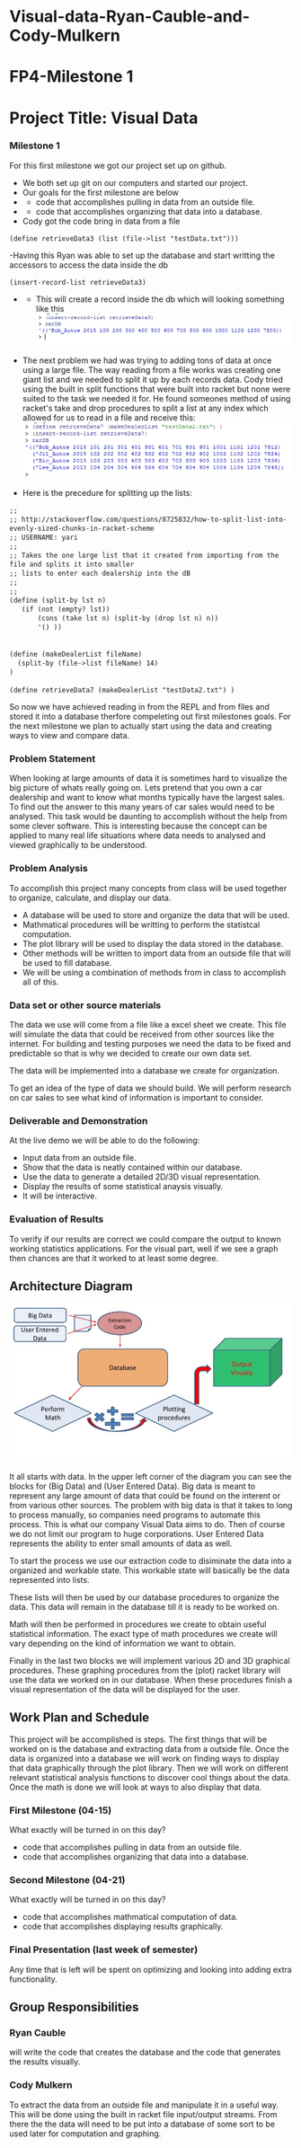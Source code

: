 # Visual-data-Ryan-Cauble-and-Cody-Mulkern

# FP4-Milestone 1

# Project Title: Visual Data

### Milestone 1
For this first milestone we got our project set up on github.
- We both set up git on our computers and started our project.
- Our goals for the first milestone are below
- - code that accomplishes pulling in data from an outside file.
- - code that accomplishes organizing that data into a database.
- Cody got the code bring in data from a file
```racket
(define retrieveData3 (list (file->list "testData.txt")))
```
-Having this Ryan was able to set up the database and start writting the accessors to access the data inside the db
```racket
(insert-record-list retrieveData3)
```
- - This will create a record inside the db which will looking something like this
![alt](https://raw.githubusercontent.com/oplS16projects/Visual-data-Ryan-Cauble-and-Cody-Mulkern/master/dbTest.PNG)

- The next problem we had was trying to adding tons of data at once using a large file. The way reading from a file works was creating one giant list and we needed to split it up by each records data. Cody tried using the built in split functions that were built into racket but none were suited to the task we needed it for. He found someones method of using racket's take and drop procedures to split a list at any index which allowed for us to read in a file and receive this:
![alt](https://raw.githubusercontent.com/oplS16projects/Visual-data-Ryan-Cauble-and-Cody-Mulkern/master/listDbTest.PNG)

- Here is the precedure for splitting up the lists:
```racket
;;
;; http://stackoverflow.com/questions/8725832/how-to-split-list-into-evenly-sized-chunks-in-racket-scheme
;; USERNAME: yari
;;
;; Takes the one large list that it created from importing from the file and splits it into smaller
;; lists to enter each dealership into the dB
;;
;;
(define (split-by lst n)
   (if (not (empty? lst))
       (cons (take lst n) (split-by (drop lst n) n))
       '() ))


(define (makeDealerList fileName)
  (split-by (file->list fileName) 14)
)

(define retrieveData7 (makeDealerList "testData2.txt") )
```

So now we have achieved reading in from the REPL and from files and stored it into a database therfore compeleting out first milestones goals. For the next milestone we plan to actually start using the data and creating ways to view and compare data.


### Problem Statement
When looking at large amounts of data it is sometimes hard to visualize the big picture of whats really going on. 
Lets pretend that you own a car dealership and want to know what months typically have the largest sales. To find out
the answer to this many years of car sales would need to be analysed. This task would be daunting to accomplish without
the help from some clever software. This is interesting because the concept can be applied to many real life situations
where data needs to analysed and viewed graphically to be understood.  

### Problem Analysis
To accomplish this project many concepts from class will be used together to organize, calculate, and display our data.
- A database will be used to store and organize the data that will be used. 
- Mathmatical procedures will be writting to perform the statistcal computation. 
- The plot library will be used to display the data stored in the database. 
- Other methods will be written to import data from an outside file that will be used to fill database. 
- We will be using a combination of methods from in class to accomplish all of this. 

### Data set or other source materials
The data we use will come from a file like a excel sheet we create. This file will simulate the data that could be received 
from other sources like the internet. For building and testing purposes we need the data to be fixed and predictable so that is why 
we decided to create our own data set.

The data will be implemented into a database we create for organization.  

To get an idea of the type of data we should build. We will perform research on car sales to see what kind of information 
is important to consider. 

### Deliverable and Demonstration


At the live demo we will be able to do the following: 
- Input data from an outside file.  
- Show that the data is neatly contained within our database.
- Use the data to generate a detailed 2D/3D visual representation. 
- Display the results of some statistical anaysis visually. 
- It will be interactive.

### Evaluation of Results

To verify if our results are correct we could compare the output to known working statistics applications.
For the visual part, well if we see a graph then chances are that it worked to at least some degree. 


## Architecture Diagram

![VDAD](https://raw.githubusercontent.com/oplS16projects/Visual-data-Ryan-Cauble-and-Cody-Mulkern/master/VDAD.jpg)

It all starts with data. In the upper left corner of the diagram you can see the blocks for (Big Data) and (User Entered Data). Big data is meant to represent any large amount of data that could be found on the interent or from various other sources. The problem with big data is that it takes to long to process manually, so companies need programs to automate this process. This is what our company Visual Data aims to do. Then of course we do not limit our program to huge corporations. User Entered Data represents the ability to enter small amounts of data as well.

To start the process we use our extraction code to disiminate the data into a organized and workable state. This workable state will basically be the data represented into lists. 

These lists will then be used by our database procedures to organize the data. This data will remain in the database till it is ready to be worked on. 

Math will then be performed in procedures we create to obtain useful statistical information. The exact type of math procedures we create will vary depending on the kind of information we want to obtain.

Finally in the last two blocks we will implement various 2D and 3D graphical procedures. These graphing procedures from the (plot) racket library will use the data we worked on in our database. When these procedures finish a visual representation of the data will be displayed for the user.

## Work Plan and Schedule

This project will be accomplished is steps. The first things that will be worked on is the database and extracting
data from a outside file. Once the data is organized into a database we will work on finding ways to display that data
graphically through the plot library. Then we will work on different relevant statistical analysis functions to discover 
cool things about the data. Once the math is done we will look at ways to also display that data. 

### First Milestone (04-15)
What exactly will be turned in on this day?

- code that accomplishes pulling in data from an outside file.
- code that accomplishes organizing that data into a database.

### Second Milestone (04-21)
What exactly will be turned in on this day? 

- code that accomplishes mathmatical computation of data.
- code that accomplishes displaying results graphically.

### Final Presentation (last week of semester)
Any time that is left will be spent on optimizing and looking into adding extra functionality. 


## Group Responsibilities

### Ryan Cauble
will write the code that creates the database and the code that generates the results visually.

### Cody Mulkern
To extract the data from an outside file and manipulate it in a useful way. This will be done using the built in racket file input/output streams. From there the the data will need to be put into a database of some sort to be used later for computation and graphing.





